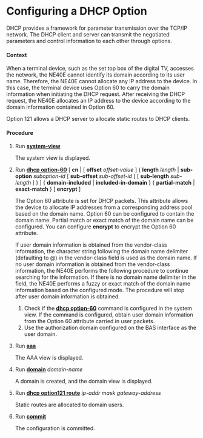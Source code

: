 Configuring a DHCP Option
=========================

DHCP provides a framework for parameter transmission over the TCP/IP network. The DHCP client and server can transmit the negotiated parameters and control information to each other through options.

#### Context

When a terminal device, such as the set top box of the digital TV, accesses the network, the NE40E cannot identify its domain according to its user name. Therefore, the NE40E cannot allocate any IP address to the device. In this case, the terminal device uses Option 60 to carry the domain information when initiating the DHCP request. After receiving the DHCP request, the NE40E allocates an IP address to the device according to the domain information contained in Option 60.

Option 121 allows a DHCP server to allocate static routes to DHCP clients.


#### Procedure

1. Run [**system-view**](cmdqueryname=system-view)
   
   
   
   The system view is displayed.
2. Run [**dhcp option-60**](cmdqueryname=dhcp+option-60) [ **cn** | [ **offset** *offset-value* ] { **length** *length* | **sub-option** *suboption-id* [ **sub-offset** *sub-offset-id* ] [ **sub-length** *sub-length* ] } ] { **domain-included** | **included-in-domain** } { **partial-match** | **exact-match** } [ **encrypt** ]
   
   
   
   The Option 60 attribute is set for DHCP packets. This attribute allows the device to allocate IP addresses from a corresponding address pool based on the domain name. Option 60 can be configured to contain the domain name. Partial match or exact match of the domain name can be configured. You can configure **encrypt** to encrypt the Option 60 attribute.
   
   If user domain information is obtained from the vendor-class information, the character string following the domain name delimiter (defaulting to @) in the vendor-class field is used as the domain name. If no user domain information is obtained from the vendor-class information, the NE40E performs the following procedure to continue searching for the information. If there is no domain name delimiter in the field, the NE40E performs a fuzzy or exact match of the domain name information based on the configured mode. The procedure will stop after user domain information is obtained.
   1. Check if the [**dhcp option-60**](cmdqueryname=dhcp+option-60) command is configured in the system view. If the command is configured, obtain user domain information from the Option 60 attribute carried in user packets.
   2. Use the authorization domain configured on the BAS interface as the user domain.
3. Run [**aaa**](cmdqueryname=aaa)
   
   
   
   The AAA view is displayed.
4. Run [**domain**](cmdqueryname=domain) *domain-name*
   
   
   
   A domain is created, and the domain view is displayed.
5. Run [**dhcp option121 route**](cmdqueryname=dhcp+option121+route) *ip-addr* *mask* *gateway-address*
   
   
   
   Static routes are allocated to domain users.
6. Run [**commit**](cmdqueryname=commit)
   
   
   
   The configuration is committed.